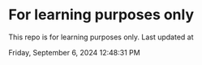 # For learning purposes only
This repo is for learning purposes only.
Last updated at

Friday, September 6, 2024 12:48:31 PM

